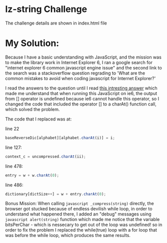 # lz-string Challenge

The challenge details are shown in index.html file

# My Solution:

Because I have a basic understanding with JavaScript, and the mission was to make the
library work in Internet Explorer 6, I ran a google search for "internet explorer 6 common javascript engine issue"
and the second link to the search was a stackoverflow question regrading to 'What are the common mistakes to avoid when coding javascript for Internet Explorer?'

I read the answers to the question until I read [this intresting answer](http://stackoverflow.com/questions/3832292/what-are-the-common-mistakes-to-avoid-when-coding-javascript-for-internet-explor/3838768#3838768)
which made me understand that when running this JavaScript on ie6, the output from [] operator is undefined because ie6 cannot handle this
operator, so I changed the code that included the operator [] to a charAt() function call, which solved the problem.

The code that I replaced was at:

line 22
```javascript
baseReverseDic[alphabet][alphabet.charAt(i)] = i;
```

line 127:
```javascript
context_c = uncompressed.charAt(ii);
```

line 478:
```javascript
entry = w + w.charAt(0);
```

line 486:
```javascript
dictionary[dictSize++] = w + entry.charAt(0);
```

Bonus Mission:
When calling ```javascript _compress(string)``` directly, the browser got stucked because
of endless devilish while loop, in order to understand what happened there, I added an "debug"
messages using ```javascript alert(string)``` function which made me notice that the variable
bitsPerChar - which is nessecary to get out of the loop was undefined! so in order to fix the problem
I replaced the while(true) loop with a for loop that was before the while loop, which produces the same results.
